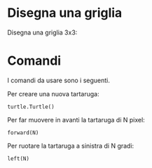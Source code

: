 # Disegna una griglia

Disegna una griglia 3x3:
 

# Comandi

I comandi da usare sono i seguenti.


Per creare una nuova tartaruga:

```
turtle.Turtle()
```

Per far muovere in avanti la tartaruga di N pixel:

```
forward(N)
```

Per ruotare la tartaruga a sinistra di N gradi:

```
left(N)
```
